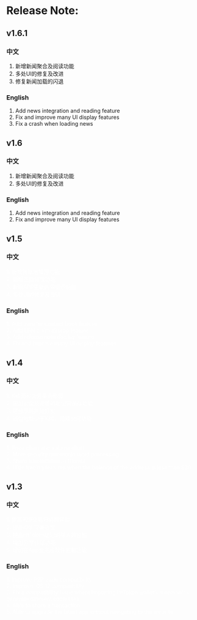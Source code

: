 # Release Note:

## v1.6.1
### 中文
1. 新增新闻聚合及阅读功能
2. 多处UI的修复及改进
3. 修复新闻加载的闪退

### English
1. Add news integration and reading feature  
2. Fix and improve many UI display features 
3. Fix a crash when loading news

## v1.6
### 中文
1. 新增新闻聚合及阅读功能
2. 多处UI的修复及改进

### English
1. Add news integration and reading feature  
2. Fix and improve many UI display features 

## v1.5
### 中文
<font color=white> 1. 新增转账地址簿功能 </font>  
<font color=white> 2. 新增空投领取功能 </font>  
<font color=white> 3. 新增APP更新内容提示功能 </font>  
<font color=white> 4. 多处UI的修复及改进 </font>  

### English
<font color=white> 1. Add transfer contact book feature </font>  
<font color=white> 2. Add LRN claim airdrop feature </font>  
<font color=white> 3. Add release note display feature </font>  
<font color=white> 4. Fix and improve many UI display features </font>  

## v1.4
### 中文
<font color=white> 1. K线图和交易量条形图 </font>  
<font color=white> 2. 更加安全及完善的助记词保存功能 </font>  
<font color=white> 3. 可分享转账给好友 </font>  
<font color=white> 4. 钱包地址少于¥30，隐藏交易功能 </font>  

### English
<font color=white> 1. Price chart and volume chart </font>  
<font color=white> 2. More security mnemonic word processing </font>  
<font color=white> 3. Share transactions to friends </font>  
<font color=white> 4. Hide trading features when the balance of the address is less than $30. </font>  

## v1.3
### 中文
<font color=white> 1. 提高P2P交易扫码兼容性 </font>  
<font color=white> 2. 提高iOS 12兼容性 </font>  
<font color=white> 3. 提高imToken助记词导入兼容性 </font>  
<font color=white> 4. 增加分享转账功能 </font>  
<font color=white> 5. 增加在App里完成软件更新功能 </font>  

### English
<font color=white> 1. Improve P2P trade compatibility </font>  
<font color=white> 2. Improve iOS 12 compatibility </font>  
<font color=white> 3. Fix a compatibility issue where importing imToken wallet’s mnemonics generate different addresses </font>  
<font color=white> 4. Able to share a transaction </font>  
<font color=white> 5. Able to upgrade the latest app without navigating to the website </font>  
